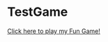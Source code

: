 # TestGame
<a href="https://github.com/wavis421/TestGame/blob/master/FunGame.jar?raw=true">Click here to play my Fun Game!</a>

